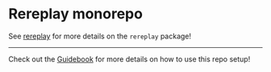 # Rereplay monorepo

See [rereplay](./packages/rereplay/README.md) for more details on the `rereplay` package!

---

Check out the [Guidebook](./GUIDEBOOK.md) for more details on how to use this repo setup!
